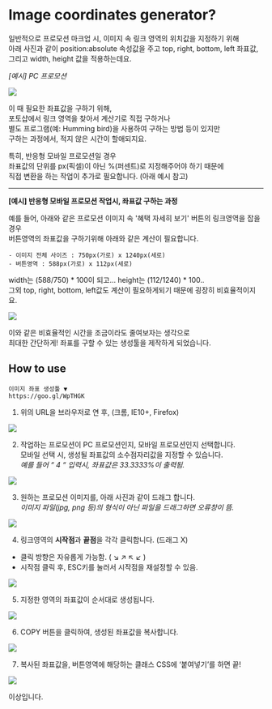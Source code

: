 # Image coordinates generator?
일반적으로 프로모션 마크업 시, 이미지 속 링크 영역의 위치값을 지정하기 위해<br>
아래 사진과 같이 position:absolute 속성값을 주고 top, right, bottom, left 좌표값,
그리고 width, height 값을 적용하는데요.

*[예시] PC 프로모션*

![](http://thisisneverthat.dothome.co.kr/study/img/1.jpg)



이 때 필요한 좌표값을 구하기 위해,<br>
포토샵에서 링크 영역을 찾아서 계산기로 직접 구하거나<br>
별도 프로그램(예: Humming bird)을 사용하여 구하는 방법 등이 있지만<br>
구하는 과정에서, 적지 않은 시간이 할애되지요.


특히, 반응형 모바일 프로모션일 경우<br>
좌표값의 단위를 px(픽셀)이 아닌 %(퍼센트)로 지정해주어야 하기 때문에<br>
직접 변환을 하는 작업이 추가로 필요합니다. (아래 예시 참고)


- - -

**[예시] 반응형 모바일 프로모션 작업시, 좌표값 구하는 과정**
 
예를 들어, 아래와 같은 프로모션 이미지 속 '혜택 자세히 보기' 버튼의 링크영역을 잡을 경우<br>
버튼영역의 좌표값을 구하기위해 아래와 같은 계산이 필요합니다.

    - 이미지 전체 사이즈 : 750px(가로) x 1240px(세로)
    - 버튼영역 : 588px(가로) x 112px(세로)
 
width는 (588/750) * 100이 되고... height는 (112/1240) * 100..<br>
그외 top, right, bottom, left값도 계산이 필요하게되기 때문에 굉장히 비효율적이지요.

![](http://thisisneverthat.dothome.co.kr/study/img/2.jpg)

 
 
이와 같은 비효율적인 시간을 조금이라도 줄여보자는 생각으로<br>
최대한 간단하게! 좌표를 구할 수 있는 생성툴을 제작하게 되었습니다.
 
 
 
 
 
 
 
 
## How to use

    이미지 좌표 생성툴 ▼
    https://goo.gl/WpTHGK
 
 
1) 위의 URL을 브라우저로 연 후, (크롬, IE10+, Firefox) 

![](http://thisisneverthat.dothome.co.kr/study/img/3.png) 



2) 작업하는 프로모션이 PC 프로모션인지, 모바일 프로모션인지 선택합니다.<br>
모바일 선택 시, 생성될 좌표값의 소수점자리값을 지정할 수 있습니다.<br>
*예를 들어 “ 4 “ 입력시, 좌표값은 33.3333%이 출력됨.*

![](http://thisisneverthat.dothome.co.kr/study/img/4.gif) 






3) 원하는 프로모션 이미지를, 아래 사진과 같이 드래그 합니다.<br>
 *이미지 파일(jpg, png 등)의 형식이 아닌 파일을 드래그하면 오류창이 뜸.*

![](http://thisisneverthat.dothome.co.kr/study/img/5.gif) 






4) 링크영역의 **시작점**과 **끝점**을 각각 클릭합니다. (드래그 X)

* 클릭 방향은 자유롭게 가능함. ( ↘ ↗ ↖ ↙ )
* 시작점 클릭 후, ESC키를 눌러서 시작점을 재설정할 수 있음.

![](http://thisisneverthat.dothome.co.kr/study/img/6.gif) 





5) 지정한 영역의 좌표값이 순서대로 생성됩니다.

![](http://thisisneverthat.dothome.co.kr/study/img/7.gif) 
 
 

6) COPY 버튼을 클릭하여, 생성된 좌표값을 복사합니다.

![](http://thisisneverthat.dothome.co.kr/study/img/8.gif) 



7) 복사된 좌표값을, 버튼영역에 해당하는 클래스 CSS에 ‘붙여넣기’를 하면 끝!

![](http://thisisneverthat.dothome.co.kr/study/img/9.gif) 
 
 
 
이상입니다.


